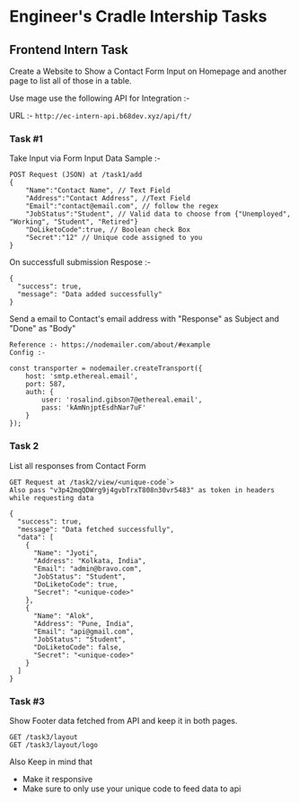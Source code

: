 # Engineer's Cradle Intership Tasks

## Frontend Intern Task

Create a Website to Show a Contact Form Input on Homepage and another page to list all of those in a table.

Use mage use the following API for Integration :-

URL :- `http://ec-intern-api.b68dev.xyz/api/ft/`

### Task #1

Take Input via Form Input
Data Sample :-

```
POST Request (JSON) at /task1/add
{
    "Name":"Contact Name", // Text Field
    "Address":"Contact Address", //Text Field
    "Email":"contact@email.com", // follow the regex
    "JobStatus":"Student", // Valid data to choose from {"Unemployed", "Working", "Student", "Retired"}
    "DoLiketoCode":true, // Boolean check Box
    "Secret":"12" // Unique code assigned to you
}

```

On successfull submission
Respose :-

```
{
  "success": true,
  "message": "Data added successfully"
}
```

Send a email to Contact's email address with "Response" as Subject and "Done" as "Body"

```
Reference :- https://nodemailer.com/about/#example
Config :-

const transporter = nodemailer.createTransport({
    host: 'smtp.ethereal.email',
    port: 587,
    auth: {
        user: 'rosalind.gibson7@ethereal.email',
        pass: 'kAmNnjptEsdhNar7uF'
    }
});
```

### Task 2

List all responses from Contact Form

```
GET Request at /task2/view/<unique-code`>
Also pass "v3p42mqQDWrg9j4gvbTrxT808n30vr5483" as token in headers while requesting data

{
  "success": true,
  "message": "Data fetched successfully",
  "data": [
    {
      "Name": "Jyoti",
      "Address": "Kolkata, India",
      "Email": "admin@bravo.com",
      "JobStatus": "Student",
      "DoLiketoCode": true,
      "Secret": "<unique-code>"
    },
    {
      "Name": "Alok",
      "Address": "Pune, India",
      "Email": "api@gmail.com",
      "JobStatus": "Student",
      "DoLiketoCode": false,
      "Secret": "<unique-code>"
    }
  ]
}

```

### Task #3

Show Footer data fetched from API and keep it in both pages.

```
GET /task3/layout
GET /task3/layout/logo
```

Also Keep in mind that

- Make it responsive
- Make sure to only use your unique code to feed data to api
